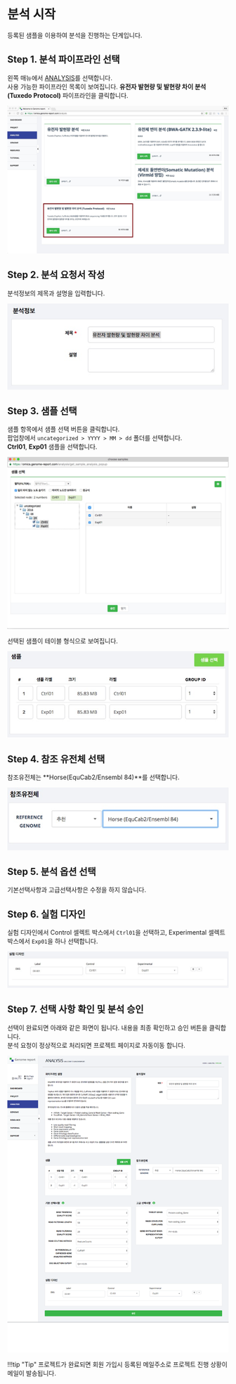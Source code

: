 # 분석 시작 

등록된 샘플을 이용하여 분석을 진행하는 단계입니다.


## Step 1. 분석 파이프라인 선택

왼쪽 매뉴에서 <a href="https://omics.genome-report.com/analysis" target="_blank"> ANALYSIS</a>를 선택합니다.<br>
사용 가능한 파이프라인 목록이 보여집니다.  **유전자 발현량 및 발현량 차이 분석 (Tuxedo Protocol)** 파이프라인을 클릭합니다.

![화면](https://github.com/genomereport/gimanual/raw/master/docs/images/analysis_pipeline.jpg)


## Step 2. 분석 요청서 작성

분석정보의 제목과 설명을 입력합니다.

![화면](https://github.com/genomereport/gimanual/raw/master/docs/images/pipeline_title.jpg)


## Step 3. 샘플 선택

샘플 항목에서 샘플 선택 버튼을 클릭합니다. <br>
팝업창에서 `uncategorized > YYYY > MM > dd` 폴더를 선택합니다.<br>
**Ctrl01**, **Exp01** 샘플을 선택합니다.

![화면](https://github.com/genomereport/gimanual/raw/master/docs/images/pipeline_sample_choose.jpg)


선택된 샘플이 테이블 형식으로 보여집니다.

  ![화면](https://github.com/genomereport/gimanual/raw/master/docs/images/analysis_sample.jpg)


## Step 4. 참조 유전체 선택

참조유전체는 **Horse(EquCab2/Ensembl 84)**를 선택합니다.

![화면](https://github.com/genomereport/gimanual/raw/master/docs/images/pipeline_reference.jpg)


## Step 5. 분석 옵션 선택

기본선택사항과 고급선택사항은 수정을 하지 않습니다.


## Step 6. 실험 디자인

실험 디자인에서 Control 셀렉트 박스에서 `Ctrl01`을 선택하고,  Experimental 셀렉트 박스에서 `Exp01`을 하나 선택합니다.

![화면](https://github.com/genomereport/gimanual/raw/master/docs/images/pipeline_design.jpg)


## Step 7. 선택 사항 확인 및 분석 승인

선택이 완료되면 아래와 같은 화면이 됩니다. 내용을 최종 확인하고 승인 버튼을 클릭합니다.<br>분석 요청이 정상적으로 처리되면 프로젝트 페이지로 자동이동 합니다.

![화면](https://github.com/genomereport/gimanual/raw/master/docs/images/analysis_full_screen.png)


!!!tip "Tip"
    프로젝트가 완료되면 회원 가입시 등록된 메일주소로 프로젝트 진행 상황이 메일이 발송됩니다.



